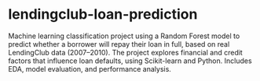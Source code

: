 # lendingclub-loan-prediction
Machine learning classification project using a Random Forest model to predict whether a borrower will repay their loan in full, based on real LendingClub data (2007–2010). The project explores financial and credit factors that influence loan defaults, using Scikit-learn and Python. Includes EDA, model evaluation, and performance analysis.

